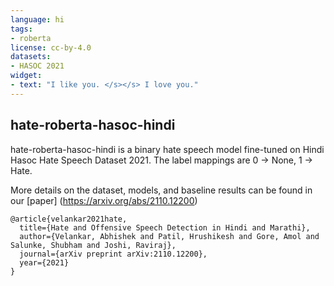 ```yaml
---
language: hi
tags:
- roberta
license: cc-by-4.0
datasets:
- HASOC 2021
widget:
- text: "I like you. </s></s> I love you."
---
```



## hate-roberta-hasoc-hindi

hate-roberta-hasoc-hindi is a binary hate speech model fine-tuned on Hindi Hasoc Hate Speech Dataset 2021.
The label mappings are 0 -> None, 1 -> Hate.

More details on the dataset, models, and baseline results can be found in our [paper] (https://arxiv.org/abs/2110.12200)

```
@article{velankar2021hate,
  title={Hate and Offensive Speech Detection in Hindi and Marathi},
  author={Velankar, Abhishek and Patil, Hrushikesh and Gore, Amol and Salunke, Shubham and Joshi, Raviraj},
  journal={arXiv preprint arXiv:2110.12200},
  year={2021}
}
```